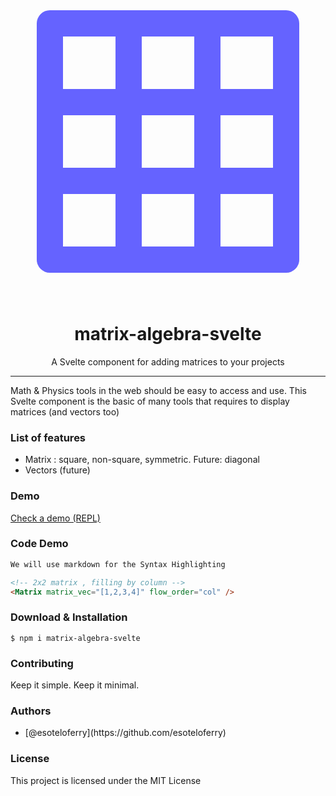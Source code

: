 <p align="center">
<svg width="100%" height="3rem" xmlns="http://www.w3.org/2000/svg" viewBox="0 0 24 24"><path fill="#6563ff" d="M21,2H3A1,1,0,0,0,2,3V21a1,1,0,0,0,1,1H21a1,1,0,0,0,1-1V3A1,1,0,0,0,21,2ZM8,20H4V16H8Zm0-6H4V10H8ZM8,8H4V4H8Zm6,12H10V16h4Zm0-6H10V10h4Zm0-6H10V4h4Zm6,12H16V16h4Zm0-6H16V10h4Zm0-6H16V4h4Z"/></svg>
</p>

<h1 align="center"> matrix-algebra-svelte </h1>

<p align="center"> A Svelte component for adding matrices to your projects </p>

<hr/>

<p> Math & Physics tools in the web should be easy to access and use. This Svelte component is the basic of many tools that requires to display matrices (and vectors too) </p>

<h3> List of features </h3>

<ul>
  <li>Matrix :  square, non-square, symmetric. Future:  diagonal</li>
  <li>Vectors (future)</li>
</ul>

<h3> Demo </h3>

<a href="https://svelte.dev/repl/41c938b499804b22962328cfa13defd7?version=3.24.0"> Check a demo (REPL)</a>

<h3> Code Demo </h3>

```html
We will use markdown for the Syntax Highlighting

<!-- 2x2 matrix , filling by column -->
<Matrix matrix_vec="[1,2,3,4]" flow_order="col" />
```

<h3> Download & Installation </h3>

```shell
$ npm i matrix-algebra-svelte
```

<h3>Contributing</h3>
Keep it simple. Keep it minimal.

<h3>Authors </h3>
<ul>
  <li>[@esoteloferry](https://github.com/esoteloferry)</li>
</ul>

<h3>License</h3>

This project is licensed under the MIT License
